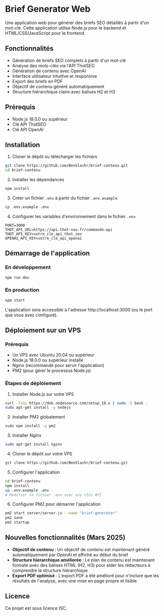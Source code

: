 # Brief Generator Web

Une application web pour générer des briefs SEO détaillés à partir d'un mot-clé. Cette application utilise Node.js pour le backend et HTML/CSS/JavaScript pour le frontend.

## Fonctionnalités

- Génération de briefs SEO complets à partir d'un mot-clé
- Analyse des mots-clés via l'API ThotSEO
- Génération de contenu avec OpenAI
- Interface utilisateur intuitive et responsive
- Export des briefs en PDF
- Objectif de contenu généré automatiquement
- Structure hiérarchique claire avec balises H2 et H3

## Prérequis

- Node.js 18.0.0 ou supérieur
- Clé API ThotSEO
- Clé API OpenAI

## Installation

1. Cloner le dépôt ou télécharger les fichiers
```bash
git clone https://github.com/BenSlashr/brief-contenu.git
cd brief-contenu
```

2. Installer les dépendances
```bash
npm install
```

3. Créer un fichier `.env` à partir du fichier `.env.example`
```bash
cp .env.example .env
```

4. Configurer les variables d'environnement dans le fichier `.env`
```
PORT=3000
THOT_API_URL=https://api.thot-seo.fr/commande-api
THOT_API_KEY=votre_cle_api_thot_seo
OPENAI_API_KEY=votre_cle_api_openai
```

## Démarrage de l'application

### En développement
```bash
npm run dev
```

### En production
```bash
npm start
```

L'application sera accessible à l'adresse http://localhost:3000 (ou le port que vous avez configuré).

## Déploiement sur un VPS

### Prérequis
- Un VPS avec Ubuntu 20.04 ou supérieur
- Node.js 18.0.0 ou supérieur installé
- Nginx (recommandé pour servir l'application)
- PM2 (pour gérer le processus Node.js)

### Étapes de déploiement

1. Installer Node.js sur votre VPS
```bash
curl -fsSL https://deb.nodesource.com/setup_18.x | sudo -E bash -
sudo apt-get install -y nodejs
```

2. Installer PM2 globalement
```bash
sudo npm install -g pm2
```

3. Installer Nginx
```bash
sudo apt-get install nginx
```

4. Cloner le dépôt sur votre VPS
```bash
git clone https://github.com/BenSlashr/brief-contenu.git
```

5. Configurer l'application
```bash
cd brief-contenu
npm install
cp .env.example .env
# Modifier le fichier .env avec vos clés API
```

6. Configurer PM2 pour démarrer l'application
```bash
pm2 start server/server.js --name "brief-generator"
pm2 save
pm2 startup
```

## Nouvelles fonctionnalités (Mars 2025)

- **Objectif de contenu** : Un objectif de contenu est maintenant généré automatiquement par OpenAI et affiché au début du brief
- **Structure hiérarchique améliorée** : Le plan de contenu est maintenant formaté avec des balises HTML (H2, H3) pour aider les rédacteurs à comprendre la structure hiérarchique
- **Export PDF optimisé** : L'export PDF a été amélioré pour n'inclure que les résultats de l'analyse, avec une mise en page propre et lisible

## Licence

Ce projet est sous licence ISC.
